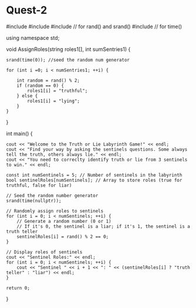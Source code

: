 # Quest-2
#include <iostream>
#include <string>
#include <cstdlib> // for rand() and srand()
#include <ctime>   // for time()

using namespace std;

void AssignRoles(string roles1[], int sumSentries1) {

    srand(time(0)); //seed the random num generator
    
    for (int i =0; i < numSentries1; ++i) {
    
        int random = rand() % 2;
        if (random == 0) {
            roles1[i] = "truthful";
        } else {
            roles1[i] = "lying";
        }
    }
}

int main() {

    cout << "Welcome to the Truth or Lie Labyrinth Game!" << endl;
    cout << "Find your way by asking the sentinels questions. Some always tell the truth, others always lie." << endl;
    cout << "You need to correclty identify truth or lie from 3 sentinels to win." << endl;
    
    const int numSentinels = 5; // Number of sentinels in the labyrinth
    bool sentinelRoles[numSentinels]; // Array to store roles (true for truthful, false for liar)

    // Seed the random number generator
    srand(time(nullptr));

    // Randomly assign roles to sentinels
    for (int i = 0; i < numSentinels; ++i) {
        // Generate a random number (0 or 1)
        // If it's 0, the sentinel is a liar; if it's 1, the sentinel is a truth teller
        sentinelRoles[i] = rand() % 2 == 0; 
    }

    // Display roles of sentinels
    cout << "Sentinel Roles:" << endl;
    for (int i = 0; i < numSentinels; ++i) {
        cout << "Sentinel " << i + 1 << ": " << (sentinelRoles[i] ? "truth teller" : "liar") << endl;
    }

    return 0;
}

